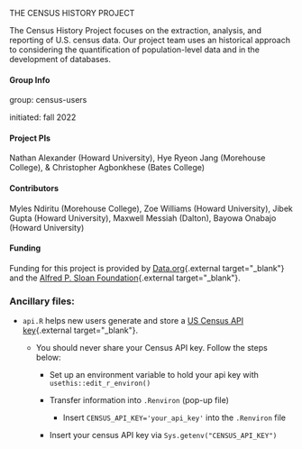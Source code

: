 THE CENSUS HISTORY PROJECT

The Census History Project focuses on the extraction, analysis, and reporting of U.S. census data. Our project team uses an historical approach to considering the quantification of population-level data and in the development of databases.
    
#### Group Info

group: census-users

initiated: fall 2022

#### Project PIs
Nathan Alexander (Howard University), Hye Ryeon Jang (Morehouse College), & Christopher Agbonkhese (Bates College)

#### Contributors
Myles Ndiritu (Morehouse College), Zoe Williams (Howard University), Jibek Gupta (Howard University), Maxwell Messiah (Dalton), Bayowa Onabajo (Howard University)

#### Funding

Funding for this project is provided by [Data.org](https://data.org){.external target="_blank"} and the [Alfred P. Sloan Foundation](https://sloan.org){.external target="_blank"}.

### **Ancillary files**:

* `api.R` helps new users generate and store a [US Census API key](https://api.census.gov/data/key_signup.html){.external target="_blank"}.

  - You should never share your Census API key. Follow the steps below:
  
    - Set up an environment variable to hold your api key with `usethis::edit_r_environ()`

    - Transfer information into `.Renviron` (pop-up file) 
    
        - Insert `CENSUS_API_KEY='your_api_key'` into the `.Renviron` file
  
    - Insert your census API key via `Sys.getenv("CENSUS_API_KEY")`